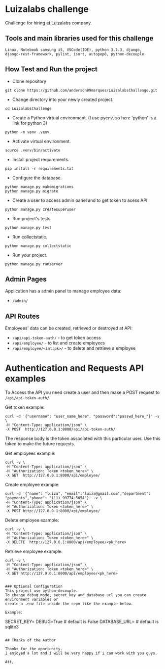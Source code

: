 # Luizalabs challenge

Challenge for hiring at Luizalabs company.

## Tools and main libraries used for this challenge

```
Linux, Notebook samsung i5, VSCode(IDE), python 3.7.3, django, 
django-rest-framework, pylint, isort, autopep8, python-decouple
```

## How Test and Run the project

- Clone repository
```console
git clone https://github.com/anderson89marques/LuizalabsChallenge.git
```
- Change directory into your newly created project.
```console
cd LuizalabsChallenge
```

- Create a Python virtual environment. (I use pyenv, so here 'python' is a link for python 3)
```console
python -m venv .venv
```

- Activate virtual environment.
```console
source .venv/bin/activate
```

- Install project requirements.
```console
pip install -r requirements.txt
```

- Configure the database.
```console
python manage.py makemigrations
python manage.py migrate
```

- Create a user to access admin panel and to get token to acess API
```console
python manage.py createsuperuser
```

- Run project's tests.
```console
python manage.py test
```

- Run collectstatic.
```console
python manage.py collectstatic
```

- Run your project.
```console
python manage.py runserver
```

## Admin Pages

Application has a admin panel to manage employee data:

* `/admin/`

## API Routes
Employees' data can be created, retrieved or destroyed at API:

* `/api/api-token-auth/` - to get token access
* `/api/employee/` - to list and create employees
* `/api/employee/<int:pk>/` - to delete and retrieve a employee

# Authentication and Requests API examples
To Access the API you need create a user and then
make a POST request to ```/api/api-token-auth/```.

Get token example:
```console
curl -d '{"username": "user_name_here", "password":"passwd_here_"}' -v \
-H "Content-Type: application/json" \
-X POST  http://127.0.0.1:8000/api/api-token-auth/
```

The response body is the token associated with this particular user. Use this token to make the future requests.

Get employees example:
```console
curl -v \
-H "Content-Type: application/json" \
-H "Authorization: Token <token_here>" \
-X GET  http://127.0.0.1:8000/api/employee/
```

Create employee example:
```console
curl -d '{"name": "luiza", "email":"luiza@gmail.com","department": "payments","phone": "(11) 99774-5654"}' -v \
-H "Content-Type: application/json" \
-H "Authorization: Token <token_here>" \
-X POST http://127.0.0.1:8000/api/employee/
```

Delete employee example:
```console
curl -v \
-H "Content-Type: application/json" \
-H "Authorization: Token <token_here>" \
-X DELETE  http://127.0.0.1:8000/api/employee/<pk_here>
```

Retrieve employee example:
```console
curl -v \
-H "Content-Type: application/json" \
-H "Authorization: Token <token_here>" \
-X GET http://127.0.0.1:8000/api/employee/<pk_here>


### Optional Configuration
This project use python-decouple. 
To change debug mode, secret_key and database url you can create environment variables or
create a .env file inside the repo like the example below.

Example:
```
SECRET_KEY=<you secret here>
DEBUG=True # default is False
DATABASE_URL=<your-database-url> # default is sqlite3
```

## Thanks of the Author 

Thanks for the oportunity.
I enjoyed a lot and i will be very happy if i can work with you guys.

Att,
